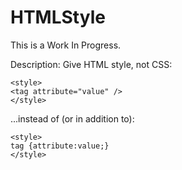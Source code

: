 # HTMLStyle
This is a Work In Progress.

Description: Give HTML style, not CSS:

```
<style>
<tag attribute="value" />
</style>
```

...instead of (or in addition to):

```
<style>
tag {attribute:value;}
</style>
```
